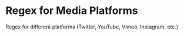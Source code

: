 # Regex for Media Platforms

Regex for different platforms (Twitter, YouTube, Vimeo, Instagram, etc.) 
